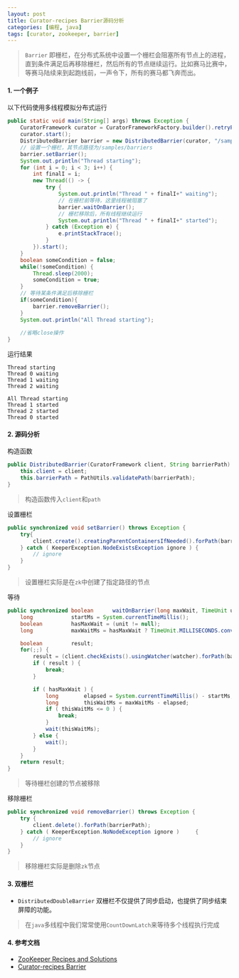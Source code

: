 ```yaml
---
layout: post
title: Curator-recipes Barrier源码分析
categories: [编程, java]
tags: [curator, zookeeper, barrier]
---
```


> `Barrier` 即栅栏，在分布式系统中设置一个栅栏会阻塞所有节点上的进程，直到条件满足后再移除栅栏，然后所有的节点继续运行。比如赛马比赛中，等赛马陆续来到起跑线前，一声令下，所有的赛马都飞奔而出。

#### 1. 一个例子

以下代码使用多线程模拟分布式运行

```java
public static void main(String[] args) throws Exception {
    CuratorFramework curator = CuratorFrameworkFactory.builder().retryPolicy(new RetryUntilElapsed(1000, 6000)).connectString("127.0.0.1:2181").build();
    curator.start();
    DistributedBarrier barrier = new DistributedBarrier(curator, "/samples/barriers");
    // 设置一个栅栏，其节点路径为/samples/barriers
    barrier.setBarrier();
    System.out.println("Thread starting");
    for (int i = 0; i < 3; i++) {
        int finalI = i;
        new Thread(() -> {
            try {
                System.out.println("Thread " + finalI+" waiting");
                // 在栅栏前等待，这里线程被阻塞了
                barrier.waitOnBarrier();
                // 栅栏移除后，所有线程继续运行
                System.out.println("Thread " + finalI+" started");
            } catch (Exception e) {
                e.printStackTrace();
            }
        }).start();
    }
    boolean someCondition = false;
    while(!someCondition) {
        Thread.sleep(2000);
        someCondition = true;
    }
    // 等待某条件满足后移除栅栏
    if(someCondition){
        barrier.removeBarrier();
    }
    System.out.println("All Thread starting");
    
    //省略close操作
}
```

运行结果
```
Thread starting
Thread 0 waiting
Thread 1 waiting
Thread 2 waiting

All Thread starting
Thread 1 started
Thread 2 started
Thread 0 started

```

#### 2. 源码分析
构造函数
```java
public DistributedBarrier(CuratorFramework client, String barrierPath) {
    this.client = client;
    this.barrierPath = PathUtils.validatePath(barrierPath);
}
```

> 构造函数传入`client`和`path`

设置栅栏
```java
public synchronized void setBarrier() throws Exception {
    try{
        client.create().creatingParentContainersIfNeeded().forPath(barrierPath);
    } catch ( KeeperException.NodeExistsException ignore ) {
        // ignore
    }
}
```

> 设置栅栏实际是在`zk`中创建了指定路径的节点

等待
```java
public synchronized boolean      waitOnBarrier(long maxWait, TimeUnit unit) throws Exception {
    long            startMs = System.currentTimeMillis();
    boolean         hasMaxWait = (unit != null);
    long            maxWaitMs = hasMaxWait ? TimeUnit.MILLISECONDS.convert(maxWait, unit) : Long.MAX_VALUE;

    boolean         result;
    for(;;) {
        result = (client.checkExists().usingWatcher(watcher).forPath(barrierPath) == null);
        if ( result ) {
            break;
        }

        if ( hasMaxWait ) {
            long        elapsed = System.currentTimeMillis() - startMs;
            long        thisWaitMs = maxWaitMs - elapsed;
            if ( thisWaitMs <= 0 ) {
                break;
            }
            wait(thisWaitMs);
        } else {
            wait();
        }
    }
    return result;
}
```

> 等待栅栏创建的节点被移除

移除栅栏
```java
public synchronized void removeBarrier() throws Exception {
    try {
        client.delete().forPath(barrierPath);
    } catch ( KeeperException.NoNodeException ignore )     {
        // ignore
    }
}
```

> 移除栅栏实际是删除`zk`节点

#### 3. 双栅栏
* `DistributedDoubleBarrier` 双栅栏不仅提供了同步启动，也提供了同步结束屏障的功能。

> 在`java`多线程中我们常常使用`CountDownLatch`来等待多个线程执行完成

#### 4. 参考文档

* [ZooKeeper Recipes and Solutions](http://zookeeper.apache.org/doc/r3.4.8/recipes.html)
* [Curator-recipes Barrier](http://curator.apache.org/curator-recipes/barrier.html)
